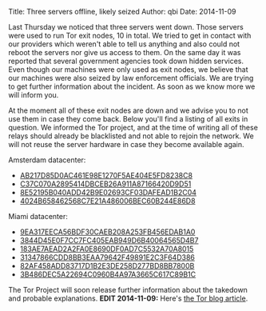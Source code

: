 Title: Three servers offline, likely seized 
Author: qbi
Date: 2014-11-09

Last Thursday we noticed that three servers went down. Those servers were used to run Tor exit nodes, 10 in total. We tried to get in contact with our providers which weren't able to tell us anything and also could not reboot the servers nor give us access to them. On the same day it was reported that several government agencies took down hidden services. Even though our machines were only used as exit nodes,  we believe that our machines were also seized by law enforcement officials. We are
trying to get further information about the incident. As soon as we know more we will inform you.

At the moment all of these exit nodes are down and we advise you to not use them in case they come back. Below you'll find a listing of all exits in question. We informed the Tor project, and at the time of writing all of these relays should already be blacklisted and not able to rejoin the network. We will not reuse the server hardware in case they become available again.

Amsterdam datacenter:

* [AB217D85D0AC461E98E1270F5AE404E5FD8238C8](https://atlas.torproject.org/#details/AB217D85D0AC461E98E1270F5AE404E5FD8238C8)
* [C37C070A2895414DBCEB26A911A87166420D9D51](https://atlas.torproject.org/#details/C37C070A2895414DBCEB26A911A87166420D9D51)
* [8E52195B040ADD42B9E02693CF03DAFEAD1B2C04](https://atlas.torproject.org/#details/8E52195B040ADD42B9E02693CF03DAFEAD1B2C04)
* [4024B658462568C7E21A486006BEC60B244E86D8](https://atlas.torproject.org/#details/4024B658462568C7E21A486006BEC60B244E86D8)


Miami datacenter:

* [9EA317EECA56BDF30CAEB208A253FB456EDAB1A0](https://atlas.torproject.org/#details/9EA317EECA56BDF30CAEB208A253FB456EDAB1A0)
* [3844D45E0F7CC7FC405EAB949D6B40064565D4B7](https://atlas.torproject.org/#details/3844D45E0F7CC7FC405EAB949D6B40064565D4B7)
* [183AE7AEAD2A2FA0E8690DF0AD7C5532A70A8015](https://atlas.torproject.org/#details/183AE7AEAD2A2FA0E8690DF0AD7C5532A70A8015)
* [31347866CDD8BB3EAA79642F49891E2C3F64D386](https://atlas.torproject.org/#details/31347866CDD8BB3EAA79642F49891E2C3F64D386)
* [82AF458ADD83717D1B2E3DE258D277BD8BB7800B](https://atlas.torproject.org/#details/82AF458ADD83717D1B2E3DE258D277BD8BB7800B)
* [3B486DEC5A22694C0960B4A97A3665C617C89B1C](https://atlas.torproject.org/#details/3B486DEC5A22694C0960B4A97A3665C617C89B1C)

The Tor Project will soon release further information about the takedown and probable explanations. **EDIT 2014-11-09:** Here's [the Tor blog article](https://blog.torproject.org/blog/thoughts-and-concerns-about-operation-onymous).
